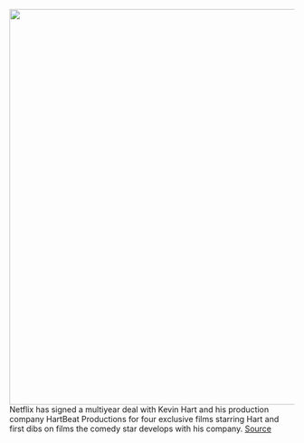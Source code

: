 <img src='https://cdn.vox-cdn.com/thumbor/mIsN7zkn97HWEhd1bSCy1moaKnw=/0x0:2973x2050/1200x800/filters:focal(1250x788:1724x1262)/cdn.vox-cdn.com/uploads/chorus_image/image/68651982/1198527349.0.jpg' width='700px' /><br/>
Netflix has signed a multiyear deal with Kevin Hart and his production company HartBeat Productions for four exclusive films starring Hart and first dibs on films the comedy star develops with his company.
<a href='https://www.theverge.com/2021/1/11/22225352/netflix-kevin-hart-exclusive-four-movies-first-look-deal'> Source <a/>